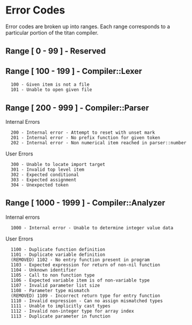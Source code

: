 # Error Codes

Error codes are broken up into ranges. Each range corresponds to a particular portion of the titan compiler.

## Range [ 0 - 99 ] - Reserved

## Range [ 100 - 199 ] - Compiler::Lexer

```
  100 - Given item is not a file
  101 - Unable to open given file
```

## Range [ 200 - 999 ] - Compiler::Parser

Internal Errors 
```
  200 - Internal error - Attempt to reset with unset mark
  201 - Internal error - No prefix function for given token
  202 - Internal error - Non numerical item reached in parser::number
```

User Errors
```
  300 - Unable to locate import target
  301 - Invalid top level item
  302 - Expected conditional
  303 - Expected assignment
  304 - Unexpected token
```

## Range [ 1000 - 1999 ] - Compiler::Analyzer

Internal errors
```
  1000 - Internal error - Unable to determine integer value data
```

User Errors
```
  1100 - Duplicate function definition
  1101 - Duplicate variable definition
  (REMOVED) 1102 - No entry function present in program
  1103 - Expected expression for return of non-nil function
  1104 - Unknown identifier 
  1105 - Call to non function type 
  1106 - Expected variable item is of non-variable type
  1107 - Invalid parameter list size
  1108 - Parameter type mismatch
  (REMOVED) 1109 - Incorrect return type for entry function
  1110 - Invalid expression - Can no assign mismatched types
  1111 - Unable to implicitly cast types
  1112 - Invalid non-integer type for array index
  1113 - Duplicate parameter in function
```
